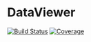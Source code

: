 # DataViewer

<!--
[![Stable](https://img.shields.io/badge/docs-stable-blue.svg)](https://triscale-innov.github.io/DataViewer.jl/stable/)
[![Dev](https://img.shields.io/badge/docs-dev-blue.svg)](https://triscale-innov.github.io/DataViewer.jl/dev/)
-->
[![Build Status](https://github.com/triscale-innov/DataViewer.jl/actions/workflows/CI.yml/badge.svg?branch=main)](https://github.com/triscale-innov/DataViewer.jl/actions/workflows/CI.yml?query=branch%3Amain)
[![Coverage](https://codecov.io/gh/triscale-innov/DataViewer.jl/branch/main/graph/badge.svg)](https://codecov.io/gh/triscale-innov/DataViewer.jl)
